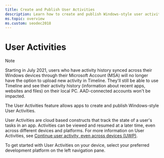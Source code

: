 ```yaml
---
title: Create and Publish User Activities
description: Learn how to create and publish Windows-style user activities. User Activities are cloud-based constructs that track the state of a user's tasks in an app.
ms.topic: overview
ms.custom: seodec2018
---
```


# User Activities

> [!NOTE]
> Starting in July 2021, users who have activity history synced across their Windows devices
> through their Microsoft Account (MSA) will no longer have the option to upload new activity
> in Timeline. They'll still be able to use Timeline and see their activity history (information
> about recent apps, websites and files) on their local PC. AAD-connected accounts won't be 
> impacted.

The User Activities feature allows apps to create and publish Windows-style User Activities.

User Activities are cloud based constructs that track the state of a user's tasks in an app. Activities can be viewed and resumed at a later time, even across different devices and platforms. For more information on User Activities, see [Continue user activity, even across devices (UWP)](/windows/uwp/launch-resume/useractivities).

To get started with User Activities on your device, select your preferred development platform on the left navigation pane.
